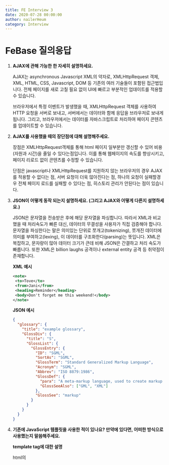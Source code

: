 ```yaml
---
title: FE Interview 3
date: 2020-07-28 00:00:00
author: nailerHeum
category: Interview
---
```


# FeBase 질의응답

1. **AJAX에 관해 가능한 한 자세히 설명하세요.**

   AJAX는 asynchronous Javascript XML의 약자로, XMLHttpRequest 객체, XML, HTML, CSS, Javascript, DOM 등 기존의 여러 기술들이 포함된 접근법입니다. 전체 페이지를 새로 고칠 필요 없이 UI에 빠르고 부분적인 업데이트를 적용할 수 있습니다.

   브라우저에서 특정 이벤트가 발생했을 때, XMLHttpRequest 객체를 사용하여 HTTP 요청을 서버로 보내고, 서버에서는 데이터와 함께 응답을 브라우저로 보내게 됩니다. 그리고, 브라우저에서는 데이터를 자바스크립트로 처리하여 페이지 콘텐츠를 업데이트할 수 있습니다.

2. **AJAX를 사용했을 때의 장단점에 대해 설명해주세요.**

   장점은 XMLHttpRequest객체를 통해 html 페이지 일부분만 갱신할 수 있어 비용(자원과 시간)을 줄일 수 있다는점입니다. 이를 통해 웹페이지의 속도를 향상시키고, 페이지 리로드 없이 콘텐츠를 수정할 수 있습니다.

   단점은 javascript나 XMLHttpRequest를 지원하지 않는 브라우저의 경우 AJAX를 적용할 수 없다는 점, 서버 요청이 더욱 많아진다는 점, 하나의 요청이 실패할경우 전체 페이지 로드를 실패할 수 있다는 점, 히스토리 관리가 안된다는 점이 있습니다.

3. **JSON이 어떻게 동작 되는지 설명하세요. (그리고 AJAX와 어떻게 다른지 설명하세요.)**

   JSON은 문자열을 전송받은 후에 해당 문자열을 파싱합니다. 따라서 XML과 비교했을 때 처리속도가 빠른 대신, 데이터의 무결성을 사용자가 직접 검증해야 합니다. 문자열을 파싱한다는 말은 의미있는 단위로 쪼개고(tokenizing), 쪼개진 데이터에 의미를 부여하고(lexing), 이 데이터를 구조화한다(parsing)는 뜻입니다. XML은 복잡하고, 문자량이 많아 데이터 크기가 큰데 비해 JSON은 간결하고 처리 속도가 빠릅니다. 또한 XML은 billion laughs 공격이나 external entity 공격 등 취약점이 존재합니다.

   **XML 예시**

   ```xml
   <note>
   	<to>Tove</to>
   	<from>Jani</from>
   	<heading>Reminder</heading>
   	<body>Don't forget me this weekend!</body>
   </note>
   ```

   **JSON 예시**

   ```json
   {
     "glossary": {
       "title": "example glossary",
       "GlossDiv": {
         "title": "S",
         "GlossList": {
           "GlossEntry": {
             "ID": "SGML",
             "SortAs": "SGML",
             "GlossTerm": "Standard Generalized Markup Language",
             "Acronym": "SGML",
             "Abbrev": "ISO 8879:1986",
             "GlossDef": {
               "para": "A meta-markup language, used to create markup languages such as DocBook.",
               "GlossSeeAlso": ["GML", "XML"]
             },
             "GlossSee": "markup"
           }
         }
       }
     }
   }
   ```

4. **기존에 JavaScript 템플릿을 사용한 적이 있나요? 만약에 있다면, 어떠한 방식으로 사용했는지 말씀해주세요.**

   **template tag에 대한 설명**

   html의 <template> tag는 이후에 자바스크립트를 통해 인스턴스를 생성할 수 있는 HTML 코드를 담아 두는 곳입니다. template tag는 렌더링 되지 않고, 이후 javascript를 통해 추가시킬 수 있습니다. querySelector로 템플릿을 불러오고, 원하는 내용을 설정하여 삽입시킬 수 있습니다.

   **template literal에 대한 설명**

   템플릿 리터럴은 내장된 표현식을 허용하는 문자열 리터럴입니다. 백틱으로 감싸고 달러싸인(\$)과 중괄호( {, } ) 내부에 표현식을 넣을 수 있습니다. 일반적인 이스케이프와 같이 백슬러쉬(\)를 사용하면 됩니다.

   ```json
   `\`` === "`";
   // true
   ```

   좀 더 딥하게 활용하는 형태로 tagged template이 있습니다. 템플릿 리터럴을 함수로 파싱할 수 있는 방법입니다. 이 함수를 태그 함수라고 하는데, 첫 번째 인수는 문자열 값의 배열, 나머지 뒤의 인수들은 표현식들이 순서대로 들어갑니다.

   **taggedd templates 예시**

   ```jsx
   const person = "Nailer";
   const age = 26;

   function ageJudge(strings, personExp, ageExp) {
     const str0 = strings[0]; //""
     const str1 = strings[1];
     // strings = ['Hi, ', ' is a ', '']; 뒤에 빈 문자열이 존재함.
     let ageJudgement = "";
     if (ageExp >= 30) {
       ageJudgement = "늙은이";
     } else {
       ageJudgement = "젊은이";
     }
     return `${personExp}은(는) ${ageJudgement}입니다.`;
   }

   const output = ageJudge`Hi, ${person} is a ${age}`;
   console.log(output);
   // Nailer은(는) 젊은이입니다.
   ```
